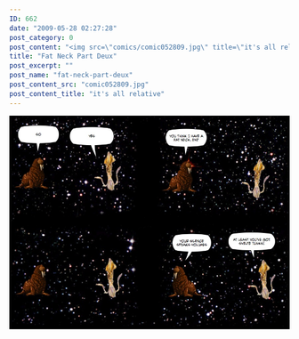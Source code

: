 ```yaml
---
ID: 662
date: "2009-05-28 02:27:28"
post_category: 0
post_content: "<img src=\"comics/comic052809.jpg\" title=\"it's all relative\" />"
title: "Fat Neck Part Deux"
post_excerpt: ""
post_name: "fat-neck-part-deux"
post_content_src: "comic052809.jpg"
post_content_title: "it's all relative"
---
```



[![it's all relative](/comics-hi-res/comic052809.jpg)](/comics-hi-res/comic052809.jpg)
